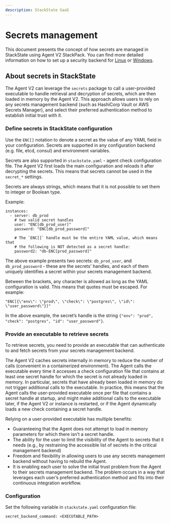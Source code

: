 ```yaml
---
description: StackState SaaS
---
```


# Secrets management

This document presents the concept of how secrets are managed in StackState using Agent V2 StackPack. You can find more detailed information on how to set up a security backend for [Linux](set_up_a_security_backend_for_windows.md) or [Windows](set_up_a_security_backend_for_linux.md).

## About secrets in StackState

The Agent V2 can leverage the `secrets` package to call a user-provided executable to handle retrieval and decryption of secrets, which are then loaded in memory by the Agent V2. This approach allows users to rely on any secrets management backend \(such as HashiCorp Vault or AWS Secrets Manager\), and select their preferred authentication method to establish initial trust with it.

### Define secrets in StackState configuration

Use the `ENC[]` notation to denote a secret as the value of any YAML field in your configuration. Secrets are supported in any configuration backend \(e.g. file, etcd, consul\) and environment variables.

Secrets are also supported in `stackstate.yaml` - agent check configuration file. The Agent V2 first loads the main configuration and reloads it after decrypting the secrets. This means that secrets cannot be used in the `secret_*` settings.

Secrets are always strings, which means that it is not possible to set them to integer or Boolean type.

Example:

```text
instances:
  - server: db_prod
    # two valid secret handles
    user: "ENC[db_prod_user]"
    password: "ENC[db_prod_password]"

    # The `ENC[]` handle must be the entire YAML value, which means that
    # the following is NOT detected as a secret handle:
    password2: "db-ENC[prod_password]"
```

The above example presents two secrets: `db_prod_user`, and `db_prod_password` - these are the secrets' handles, and each of them uniquely identifies a secret within your secrets management backend.

Between the brackets, any character is allowed as long as the YAML configuration is valid. This means that quotes must be escaped. For example:

```text
"ENC[{\"env\": \"prod\", \"check\": \"postgres\", \"id\": \"user_password\"}]"
```

In the above example, the secret’s handle is the string `{"env": "prod", "check": "postgres", "id": "user_password"}`.

### Provide an executable to retrieve secrets

To retrieve secrets, you need to provide an executable that can authenticate to and fetch secrets from your secrets management backend.

The Agent V2 caches secrets internally in memory to reduce the number of calls \(convenient in a containerized environment\). The Agent calls the executable every time it accesses a check configuration file that contains at least one secret handle for which the secret is not already loaded in memory. In particular, secrets that have already been loaded in memory do not trigger additional calls to the executable. In practice, this means that the Agent calls the user-provided executable once per file that contains a secret handle at startup, and might make additional calls to the executable later, if the Agent V2 or instance is restarted, or if the Agent dynamically loads a new check containing a secret handle.

Relying on a user-provided executable has multiple benefits:

* Guaranteeing that the Agent does not attempt to load in memory parameters for which there isn’t a secret handle.
* The ability for the user to limit the visibility of the Agent to secrets that it needs \(e.g., by restraining the accessible list of secrets in the critical management backend\)
* Freedom and flexibility in allowing users to use any secrets management backend without having to rebuild the Agent.
* It is enabling each user to solve the initial trust problem from the Agent to their secrets management backend. The problem occurs in a way that leverages each user’s preferred authentication method and fits into their continuous integration workflow.

### Configuration

Set the following variable in `stackstate.yaml` configuration file:

```text
secret_backend_command: <EXECUTABLE_PATH>
```

